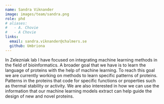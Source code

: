 ```yaml
---
name: Sandra Viknander
image: images/team/sandra.png
role: phd
# aliases:
#   - A. Chovie
#   - A Chovie
links:
  email: sandra.viknander@chalmers.se
  github: Umbriona
---
```


In Zelezniak lab I have focused on integrating machine learning methods in the field of bioinformatics. A broader goal that we have is to learn the language of proteins with the help of machine learning. To reach this goal we are currently working on methods to learn specific patterns of proteins. Patterns in the proteins that code for specific functions or properties such as thermal stability or activity. We are also interested in how we can use the information that our machine learning models extract can help guide the design of new and novel proteins.